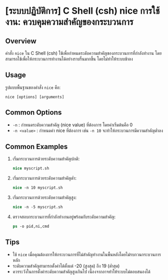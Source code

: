 # [ระบบปฏิบัติการ] C Shell (csh) nice การใช้งาน: ควบคุมความสำคัญของกระบวนการ

## Overview
คำสั่ง `nice` ใน C Shell (csh) ใช้เพื่อกำหนดระดับความสำคัญของกระบวนการที่กำลังทำงาน โดยสามารถใช้เพื่อให้กระบวนการทำงานได้อย่างราบรื่นมากขึ้น โดยไม่ทำให้ระบบช้าลง

## Usage
รูปแบบพื้นฐานของคำสั่ง `nice` คือ:

```
nice [options] [arguments]
```

## Common Options
- `-n` : กำหนดระดับความสำคัญ (nice value) ที่ต้องการ โดยค่าเริ่มต้นคือ 0
- `-n <value>` : กำหนดค่า nice ที่ต้องการ เช่น `-n 10` จะทำให้กระบวนการมีความสำคัญต่ำลง

## Common Examples
1. เริ่มกระบวนการด้วยระดับความสำคัญปกติ:
   ```csh
   nice myscript.sh
   ```

2. เริ่มกระบวนการด้วยระดับความสำคัญต่ำ:
   ```csh
   nice -n 10 myscript.sh
   ```

3. เริ่มกระบวนการด้วยระดับความสำคัญสูง:
   ```csh
   nice -n -5 myscript.sh
   ```

4. ตรวจสอบกระบวนการที่กำลังทำงานอยู่พร้อมกับระดับความสำคัญ:
   ```csh
   ps -o pid,ni,cmd
   ```

## Tips
- ใช้ `nice` เมื่อคุณต้องการให้กระบวนการที่ไม่สำคัญทำงานในพื้นหลังโดยไม่รบกวนกระบวนการหลัก
- ระดับความสำคัญสามารถตั้งค่าได้ตั้งแต่ -20 (สูงสุด) ถึง 19 (ต่ำสุด)
- ควรระวังในการตั้งค่าระดับความสำคัญสูงเกินไป เนื่องจากอาจทำให้ระบบไม่ตอบสนองได้